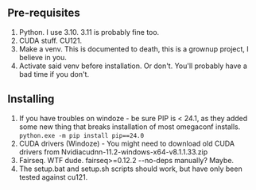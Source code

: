 

## Pre-requisites
1. Python. I use 3.10. 3.11 is probably fine too.
2. CUDA stuff. CU121.
3. Make a venv. This is documented to death, this is a grownup project, I believe in you.
4. Activate said venv before installation. Or don't. You'll probably have a bad time if you don't.

## Installing

1. If you have troubles on windoze - be sure PIP is < 24.1, as they added some new thing that breaks installation of most omegaconf installs.
````python.exe -m pip install pip==24.0````
2. CUDA drivers (Windoze) - You might need to download old CUDA drivers from Nvidiacudnn-11.2-windows-x64-v8.1.1.33.zip
3. Fairseq. WTF dude. fairseq>=0.12.2 --no-deps manually? Maybe.
4. The setup.bat and setup.sh scripts should work, but have only been tested against cu121.